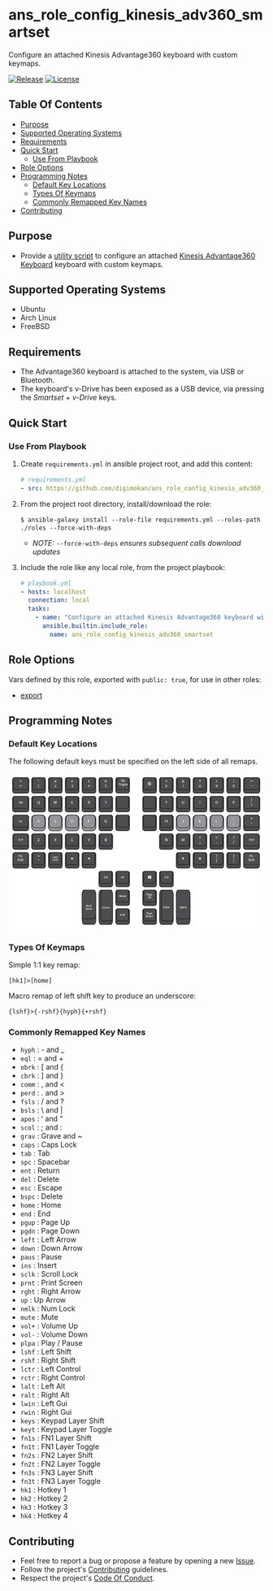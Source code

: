 # ans_role_config_kinesis_adv360_smartset

Configure an attached Kinesis Advantage360 keyboard with custom keymaps.

[![Release](https://img.shields.io/github/release/digimokan/ans_role_config_kinesis_adv360_smartset.svg?label=release)](https://github.com/digimokan/ans_role_config_kinesis_adv360_smartset/releases/latest "Latest Release Notes")
[![License](https://img.shields.io/badge/license-MIT-blue.svg?label=license)](LICENSE.md "Project License")

## Table Of Contents

* [Purpose](#purpose)
* [Supported Operating Systems](#supported-operating-systems)
* [Requirements](#requirements)
* [Quick Start](#quick-start)
    * [Use From Playbook](#use-from-playbook)
* [Role Options](#role-options)
* [Programming Notes](#programming-notes)
    * [Default Key Locations](#default-key-locations)
    * [Types Of Keymaps](#types-of-keymaps)
    * [Commonly Remapped Key Names](#commonly-remapped-key-names)
* [Contributing](#contributing)

## Purpose

* Provide a [utility script](../templates/utility_script.j2) to configure an
  attached [Kinesis Advantage360 Keyboard](https://kinesis-ergo.com/support/kb360/)
  keyboard with custom keymaps.

## Supported Operating Systems

* Ubuntu
* Arch Linux
* FreeBSD

## Requirements

* The Advantage360 keyboard is attached to the system, via USB or Bluetooth.
* The keyboard's v-Drive has been exposed as a USB device, via pressing the
  _Smartset_ + _v-Drive_ keys.

## Quick Start

### Use From Playbook

1. Create `requirements.yml` in ansible project root, and add this content:

   ```yaml
   # requirements.yml
   - src: https://github.com/digimokan/ans_role_config_kinesis_adv360_smartset
   ```

2. From the project root directory, install/download the role:

   ```shell
   $ ansible-galaxy install --role-file requirements.yml --roles-path ./roles --force-with-deps
   ```

   * _NOTE:_ `--force-with-deps` _ensures subsequent calls download updates_

3. Include the role like any local role, from the project playbook:

   ```yaml
   # playbook.yml
   - hosts: localhost
     connection: local
     tasks:
       - name: "Configure an attached Kinesis Advantage360 keyboard with custom keymaps"
         ansible.builtin.include_role:
           name: ans_role_config_kinesis_adv360_smartset
   ```

## Role Options

Vars defined by this role, exported with `public: true`, for use in other roles:

  * [export](../defaults/main/export/commands.yml)

## Programming Notes

### Default Key Locations

The following default keys must be specified on the left side of all remaps.

![Default Keys](./readme/default_keys.png)

### Types Of Keymaps

Simple 1:1 key remap:

```
[hk1]>[home]
```

Macro remap of left shift key to produce an underscore:

```
{lshf}>{-rshf}{hyph}{+rshf}
```

### Commonly Remapped Key Names

* `hyph` : - and _
* `eql`  : = and +
* `obrk` : [ and {
* `cbrk` : ] and }
* `comm` : , and <
* `perd` : . and >
* `fsls` : / and ?
* `bsls` : \ and |
* `apos` : ‘ and “
* `scol` : ; and :
* `grav` : Grave and ~
* `caps` : Caps Lock
* `tab`  : Tab
* `spc`  : Spacebar
* `ent`  : Return
* `del`  : Delete
* `esc`  : Escape
* `bspc` : Delete
* `home` : Home
* `end`  : End
* `pgup` : Page Up
* `pgdn` : Page Down
* `left` : Left Arrow
* `down` : Down Arrow
* `paus` : Pause
* `ins`  : Insert
* `sclk` : Scroll Lock
* `prnt` : Print Screen
* `rght` : Right Arrow
* `up`   : Up Arrow
* `nmlk` : Num Lock
* `mute` : Mute
* `vol+` : Volume Up
* `vol-` : Volume Down
* `plpa` : Play / Pause
* `lshf` : Left Shift
* `rshf` : Right Shift
* `lctr` : Left Control
* `rctr` : Right Control
* `lalt` : Left Alt
* `ralt` : Right Alt
* `lwin` : Left Gui
* `rwin` : Right Gui
* `keys` : Keypad Layer Shift
* `keyt` : Keypad Layer Toggle
* `fn1s` : FN1 Layer Shift
* `fn1t` : FN1 Layer Toggle
* `fn2s` : FN2 Layer Shift
* `fn2t` : FN2 Layer Toggle
* `fn3s` : FN3 Layer Shift
* `fn3t` : FN3 Layer Toggle
* `hk1`  : Hotkey 1
* `hk2`  : Hotkey 2
* `hk3`  : Hotkey 3
* `hk4`  : Hotkey 4

## Contributing

* Feel free to report a bug or propose a feature by opening a new
  [Issue](https://github.com/digimokan/ans_role_config_kinesis_adv360_smartset/issues).
* Follow the project's [Contributing](CONTRIBUTING.md) guidelines.
* Respect the project's [Code Of Conduct](CODE_OF_CONDUCT.md).

